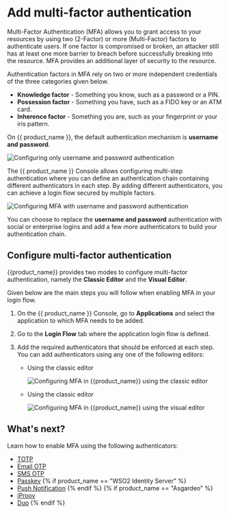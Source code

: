 # Add multi-factor authentication

Multi-Factor Authentication (MFA) allows you to grant access to your resources by using two (2-Factor) or more (Multi-Factor) factors to authenticate users. If one factor is compromised or broken, an attacker still has at least one more barrier to breach before successfully breaking into the resource. MFA provides an additional layer of security to the resource.

Authentication factors in MFA rely on two or more independent credentials of the three categories given below.

- **Knowledge factor**  - Something you know, such as a password or a PIN.
- **Possession factor** - Something you have, such as a FIDO key or an ATM card.
- **Inherence factor**  - Something you are, such as your fingerprint or your iris pattern.

On {{ product_name }}, the default authentication mechanism is **username and password**.

![Configuring only username and password authentication]({{base_path}}/assets/img/guides/mfa/one-factor-auth.png)

The {{ product_name }} Console allows configuring multi-step authentication where you can define an authentication chain containing different authenticators in each step. By adding different authenticators, you can achieve a login flow secured by multiple factors.

![Configuring MFA with username and password authentication]({{base_path}}/assets/img/guides/mfa/mfa-config.png)

You can choose to replace the **username and password** authentication with social or enterprise logins and add a few more authenticators to build your authentication chain.

## Configure multi-factor authentication

{{product_name}} provides two modes to configure multi-factor authentication, namely the **Classic Editor** and the **Visual Editor**.

Given below are the main steps you will follow when enabling MFA in your login flow.

1. On the {{ product_name }} Console, go to **Applications** and select the application to which MFA needs to be added.

2. Go to the **Login Flow** tab where the application login flow is defined.

3. Add the required authenticators that should be enforced at each step. You can add authenticators using any one of the following editors:

    - Using the classic editor

        ![Configuring MFA in {{product_name}} using the classic editor]({{base_path}}/assets/img/guides/mfa/add-mfa-authenticator.png)

    - Using the classic editor

        ![Configuring MFA in {{product_name}} using the visual editor]({{base_path}}/assets/img/guides/mfa/add-mfa-authenticator-visual-editor.png)

## What's next?

Learn how to enable MFA using the following authenticators:

- [TOTP]({{base_path}}/guides/authentication/mfa/add-totp-login/)
- [Email OTP]({{base_path}}/guides/authentication/mfa/add-emailotp-login/)
- [SMS OTP]({{base_path}}/guides/authentication/mfa/add-smsotp-login/)
- [Passkey]({{base_path}}/guides/authentication/mfa/add-passkey-login/)
{% if product_name == "WSO2 Identity Server" %}
- [Push Notification]({{base_path}}/guides/authentication/mfa/add-push-auth-login/)
{% endif %}
{% if product_name == "Asgardeo" %}
- [iProov]({{base_path}}/guides/authentication/mfa/add-iproov-login/)
- [Duo]({{base_path}}/guides/authentication/mfa/add-duo-login/)
{% endif %}